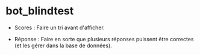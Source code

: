 # bot_blindtest


- Scores :
	Faire un tri avant d'afficher.

- Réponse :
	Faire en sorte que plusieurs réponses puissent être correctes (et les gérer dans la base de données).
